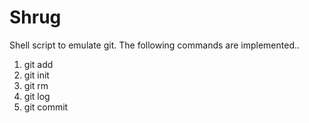 # Shrug
Shell script to emulate git. The following commands are implemented..

1. git add
2. git init
3. git rm
4. git log
5. git commit
